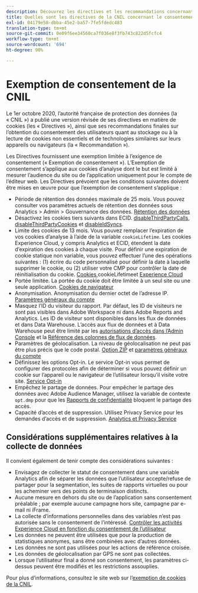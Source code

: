 ```yaml
---
description: Découvrez les directives et les recommandations concernant le consentement des utilisateurs quant au stockage ou à la lecture de cookies non essentiels sur des appareils ou des navigateurs.
title: Quelles sont les directives de la CNIL concernant le consentement des utilisateurs et les cookies ?
exl-id: 04179e58-dbba-45e2-ba57-7fe5fdedc483
translation-type: tm+mt
source-git-commit: 0e09f6ee34560ca7f036e8f3fb743c822d5fcfc4
workflow-type: tm+mt
source-wordcount: '694'
ht-degree: 90%

---
```


# Exemption de consentement de la CNIL

Le 1er octobre 2020, l’autorité française de protection des données (la « CNIL ») a publié une version révisée de ses directives en matière de cookies (les « Directives »), ainsi que ses recommandations finales sur l’obtention du consentement des utilisateurs quant au stockage ou à la lecture de cookies non essentiels et de technologies similaires sur leurs appareils ou navigateurs (la « Recommandation »).

Les Directives fournissent une exemption limitée à l’exigence de consentement (« Exemption de consentement »). L’Exemption de consentement s’applique aux cookies d’analyse dont le but est limité à mesurer l’audience du site ou de l’application uniquement pour le compte de l’éditeur web. Les Directives prévoient que les conditions suivantes doivent être mises en œuvre pour que l’exemption de consentement s’applique :

* Période de rétention des données maximale de 25 mois.  Vous pouvez consulter vos paramètres actuels de rétention des données sous Analytics > Admin > Gouvernance des données.  [Rétention des données](https://experienceleague.adobe.com/docs/analytics/technotes/data-retention.html?lang=fr)
* Désactivez les cookies tiers suivants dans ECID. [disableThirdPartyCalls](https://experienceleague.adobe.com/docs/id-service/using/id-service-api/configurations/disablethirdpartycalls.html?lang=fr#id-service-api), [disableThirdPartyCookies](https://experienceleague.adobe.com/docs/id-service/using/id-service-api/configurations/disable-cookies.html?lang=fr#id-service-api) et [disableIdSyncs](https://experienceleague.adobe.com/docs/id-service/using/id-service-api/configurations/disableidsync.html?lang=fr#id-service-api).
* Limite des cookies de 13 mois. Vous pouvez remplacer l’expiration de vos cookies d’analyse à l’aide de la variable `cookieLifetime`.  Les cookies Experience Cloud, y compris Analytics et ECID, étendent la date d’expiration des cookies à chaque visite.  Pour définir une expiration de cookie statique non variable, vous pouvez effectuer l’une des opérations suivantes : (1) écrire du code personnalisé pour définir la date à laquelle supprimer le cookie, ou (2) utiliser votre CMP pour contrôler la date de réinitialisation du cookie.   [Cookies ](https://experienceleague.adobe.com/docs/analytics/implementation/vars/config-vars/cookielifetime.html?lang=fr) cookieLifetimeet  [Experience Cloud](https://experienceleague.adobe.com/docs/core-services/interface/ec-cookies/cookies-privacy.html?lang=en#ec-cookies)
* Portée limitée. La portée du cookie doit être limitée à un seul site ou une seule application. [Cookies de navigateur](https://experienceleague.adobe.com/docs/analytics/technotes/cookies.html?lang=fr&quot;\l&quot;third-party-cookie-implementations)
* Anonymisation. Anonymisation du dernier octet de l’adresse IP. [Paramètres généraux du compte](https://experienceleague.adobe.com/docs/analytics/admin/admin-tools/general-acct-settings-admin.html?lang=fr)
* Masquez l’ID du visiteur du rapport.  Par défaut, les ID de visiteurs ne sont pas visibles dans Adobe Workspace ni dans Adobe Reports and Analytics.  Les ID de visiteur sont disponibles dans les flux de données et dans Data Warehouse.  L’accès aux flux de données et à Data Warehouse peut être limité par les [autorisations d’accès dans l’Admin Console](https://experienceleague.adobe.com/docs/core-services/interface/manage-users-and-products/admin-getting-started.html?lang=fr&quot;\l&quot;task_040673FE3E3E429B9531FBCB8B6A4391) et la [Référence des colonnes de flux de données](https://experienceleague.adobe.com/docs/analytics/export/analytics-data-feed/data-feed-contents/datafeeds-reference.html?lang=fr#columns%2C-descriptions%2C-and-data-types).
* Paramètres de géolocalisation. La niveau de géolocalisation ne peut pas être plus précis que le code postal. [Option ZIP](https://experienceleague.adobe.com/docs/analytics/implementation/vars/page-vars/zip.html?lang=fr&quot;\l&quot;zip-in-adobe-experience-platform-launch) et [paramètres généraux du compte](https://experienceleague.adobe.com/docs/analytics/admin/admin-tools/general-acct-settings-admin.html?lang=fr&quot;\l&quot;admin-tools)
* Définissez les options Opt-in.  Le service Opt-in vous permet de configurer des protocoles afin de déterminer si vous pouvez définir un cookie sur l’appareil ou le navigateur de l’utilisateur lorsqu’il visite votre site. [Service Opt-in](https://experienceleague.adobe.com/docs/id-service/using/implementation/opt-in-service/optin-overview.html?lang=fr)
* Empêchez le partage de données.  Pour empêcher le partage des données avec Adobe Audience Manager, utilisez la variable de contexte `opt.dmp` pour que les [Rapports de confidentialité](https://experienceleague.adobe.com/docs/analytics/admin/data-governance/consent-variables.html?lang=fr&quot;\l&quot;variables) bloquent le partage des accès.
* Capacité d’accès et de suppression. Utilisez Privacy Service pour les demandes d’accès et de suppression. [Analytics et Privacy Service](https://experienceleague.adobe.com/docs/analytics/admin/data-governance/an-gdpr-overview.html?lang=fr)

## Considérations supplémentaires relatives à la collecte de données

Il convient également de tenir compte des considérations suivantes :

* Envisagez de collecter le statut de consentement dans une variable Analytics afin de séparer les données que lʼutilisateur accepte/refuse de partager pour la segmentation, les suites de rapports virtuelles ou pour les acheminer vers des points de terminaison distincts.
* Aucune mesure en dehors du site ou de l’application sans consentement préalable ; par exemple aucune campagne hors site, campagne par e-mail ni iFrame.
* La collecte d’informations personnelles dans des variables n’est pas autorisée sans le consentement de l’intéressé. [Contrôler les activités Experience Cloud en fonction du consentement de l’utilisateur](https://experienceleague.adobe.com/docs/id-service/using/implementation/opt-in-service/use-opt-in-to-control-experience-cloud-activities-based-on-user-consent.html?lang=fr&quot;\l&quot;implementation#implementation)
* Les données ne peuvent être utilisées que pour la production de statistiques anonymes, sans être combinées avec d’autres données.
* Les données ne sont pas utilisées pour les actions de référence croisée.
* Les données de géolocalisation par GPS ne sont pas collectées.
* Lorsque lʼutilisateur final a donné son consentement, les paramètres ci-dessus peuvent être modifiés et les restrictions assouplies.

Pour plus d’informations, consultez le site web sur l’[exemption de cookies de la CNIL](https://www.cnil.fr/en/sheet-ndeg16-use-analytics-your-websites-and-applications).
